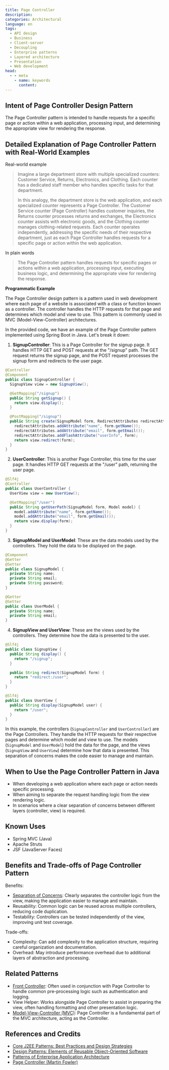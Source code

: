 ```yaml
---
title: Page Controller
description:
categories: Architectural
language: en
tags:
  - API design
  - Business
  - Client-server
  - Decoupling
  - Enterprise patterns
  - Layered architecture
  - Presentation
  - Web development
head:
  - - meta
    - name: keywords
      content:
---
```


## Intent of Page Controller Design Pattern

The Page Controller pattern is intended to handle requests for a specific page or action within a web application, processing input, and determining the appropriate view for rendering the response.

## Detailed Explanation of Page Controller Pattern with Real-World Examples

Real-world example

> Imagine a large department store with multiple specialized counters: Customer Service, Returns, Electronics, and Clothing. Each counter has a dedicated staff member who handles specific tasks for that department.
>
> In this analogy, the department store is the web application, and each specialized counter represents a Page Controller. The Customer Service counter (Page Controller) handles customer inquiries, the Returns counter processes returns and exchanges, the Electronics counter assists with electronic goods, and the Clothing counter manages clothing-related requests. Each counter operates independently, addressing the specific needs of their respective department, just as each Page Controller handles requests for a specific page or action within the web application.

In plain words

> The Page Controller pattern handles requests for specific pages or actions within a web application, processing input, executing business logic, and determining the appropriate view for rendering the response.

**Programmatic Example**

The Page Controller design pattern is a pattern used in web development where each page of a website is associated with a class or function known as a controller. The controller handles the HTTP requests for that page and determines which model and view to use. This pattern is commonly used in MVC (Model-View-Controller) architectures.

In the provided code, we have an example of the Page Controller pattern implemented using Spring Boot in Java. Let's break it down:

1. **SignupController**: This is a Page Controller for the signup page. It handles HTTP GET and POST requests at the "/signup" path. The GET request returns the signup page, and the POST request processes the signup form and redirects to the user page.

```java
@Controller
@Component
public class SignupController {
  SignupView view = new SignupView();

  @GetMapping("/signup")
  public String getSignup() {
    return view.display();
  }

  @PostMapping("/signup")
  public String create(SignupModel form, RedirectAttributes redirectAttributes) {
    redirectAttributes.addAttribute("name", form.getName());
    redirectAttributes.addAttribute("email", form.getEmail());
    redirectAttributes.addFlashAttribute("userInfo", form);
    return view.redirect(form);
  }
}
```

2. **UserController**: This is another Page Controller, this time for the user page. It handles HTTP GET requests at the "/user" path, returning the user page.

```java
@Slf4j
@Controller
public class UserController {
  UserView view = new UserView();

  @GetMapping("/user")
  public String getUserPath(SignupModel form, Model model) {
    model.addAttribute("name", form.getName());
    model.addAttribute("email", form.getEmail());
    return view.display(form);
  }
}
```

3. **SignupModel and UserModel**: These are the data models used by the controllers. They hold the data to be displayed on the page.

```java
@Component
@Getter
@Setter
public class SignupModel {
  private String name;
  private String email;
  private String password;
}

@Getter
@Setter
public class UserModel {
  private String name;
  private String email;
}
```

4. **SignupView and UserView**: These are the views used by the controllers. They determine how the data is presented to the user.

```java
@Slf4j
public class SignupView {
  public String display() {
    return "/signup";
  }

  public String redirect(SignupModel form) {
    return "redirect:/user";
  }
}

@Slf4j
public class UserView {
  public String display(SignupModel user) {
    return "/user";
  }
}
```

In this example, the controllers (`SignupController` and `UserController`) are the Page Controllers. They handle the HTTP requests for their respective pages and determine which model and view to use. The models (`SignupModel` and `UserModel`) hold the data for the page, and the views (`SignupView` and `UserView`) determine how that data is presented. This separation of concerns makes the code easier to manage and maintain.

## When to Use the Page Controller Pattern in Java

* When developing a web application where each page or action needs specific processing.
* When aiming to separate the request handling logic from the view rendering logic.
* In scenarios where a clear separation of concerns between different layers (controller, view) is required.

## Known Uses

* Spring MVC (Java)
* Apache Struts
* JSF (JavaServer Faces)

## Benefits and Trade-offs of Page Controller Pattern

Benefits:

* [Separation of Concerns](https://java-design-patterns.com/principles/#separation-of-concerns): Clearly separates the controller logic from the view, making the application easier to manage and maintain.
* Reusability: Common logic can be reused across multiple controllers, reducing code duplication.
* Testability: Controllers can be tested independently of the view, improving unit test coverage.

Trade-offs:

* Complexity: Can add complexity to the application structure, requiring careful organization and documentation.
* Overhead: May introduce performance overhead due to additional layers of abstraction and processing.

## Related Patterns

* [Front Controller](https://java-design-patterns.com/patterns/front-controller/): Often used in conjunction with Page Controller to handle common pre-processing logic such as authentication and logging.
* View Helper: Works alongside Page Controller to assist in preparing the view, often handling formatting and other presentation logic.
* [Model-View-Controller (MVC)](https://java-design-patterns.com/patterns/model-view-controller/): Page Controller is a fundamental part of the MVC architecture, acting as the Controller.

## References and Credits

* [Core J2EE Patterns: Best Practices and Design Strategies](https://amzn.to/4cAbDap)
* [Design Patterns: Elements of Reusable Object-Oriented Software](https://amzn.to/3w0pvKI)
* [Patterns of Enterprise Application Architecture](https://amzn.to/3WfKBPR)
* [Page Controller (Martin Fowler)](https://www.martinfowler.com/eaaCatalog/pageController.html)
